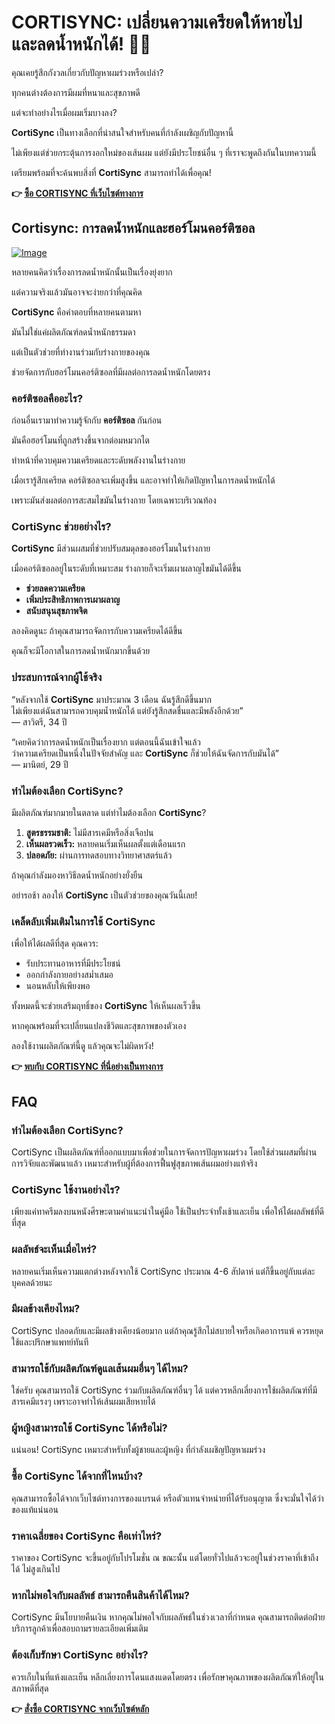 # CORTISYNC: เปลี่ยนความเครียดให้หายไปและลดน้ำหนักได้! 💪✨

คุณเคยรู้สึกกังวลเกี่ยวกับปัญหาผมร่วงหรือเปล่า?

ทุกคนต่างต้องการมีผมที่หนาและสุขภาพดี 

แต่จะทำอย่างไรเมื่อผมเริ่มบางลง?

**CortiSync** เป็นทางเลือกที่น่าสนใจสำหรับคนที่กำลังเผชิญกับปัญหานี้ 

ไม่เพียงแต่ช่วยกระตุ้นการงอกใหม่ของเส้นผม แต่ยังมีประโยชน์อื่น ๆ ที่เราจะพูดถึงกันในบทความนี้ 

เตรียมพร้อมที่จะค้นพบสิ่งที่ **CortiSync** สามารถทำได้เพื่อคุณ!



**👉 [ซื้อ CORTISYNC ที่เว็บไซต์ทางการ](https://gchaffi.com/vjsJLpPW)**

## Cortisync: การลดน้ำหนักและฮอร์โมนคอร์ติซอล

[![Image](https://www2.sellhealth.com/239/cortisync_2_1a.jpg)](https://gchaffi.com/vjsJLpPW)

หลายคนคิดว่าเรื่องการลดน้ำหนักนั้นเป็นเรื่องยุ่งยาก 

แต่ความจริงแล้วมันอาจจะง่ายกว่าที่คุณคิด 

**CortiSync** คือคำตอบที่หลายคนตามหา 

มันไม่ใช่แค่ผลิตภัณฑ์ลดน้ำหนักธรรมดา 

แต่เป็นตัวช่วยที่ทำงานร่วมกับร่างกายของคุณ 

ช่วยจัดการกับฮอร์โมนคอร์ติซอลที่มีผลต่อการลดน้ำหนักโดยตรง 

### คอร์ติซอลคืออะไร?

ก่อนอื่นเรามาทำความรู้จักกับ **คอร์ติซอล** กันก่อน 

มันคือฮอร์โมนที่ถูกสร้างขึ้นจากต่อมหมวกไต 

ทำหน้าที่ควบคุมความเครียดและระดับพลังงานในร่างกาย 

เมื่อเรารู้สึกเครียด คอร์ติซอลจะเพิ่มสูงขึ้น และอาจทำให้เกิดปัญหาในการลดน้ำหนักได้ 

เพราะมันส่งผลต่อการสะสมไขมันในร่างกาย โดยเฉพาะบริเวณท้อง

### CortiSync ช่วยอย่างไร?

**CortiSync** มีส่วนผสมที่ช่วยปรับสมดุลของฮอร์โมนในร่างกาย 

เมื่อคอร์ติซอลอยู่ในระดับที่เหมาะสม ร่างกายก็จะเริ่มเผาผลาญไขมันได้ดีขึ้น

- **ช่วยลดความเครียด**
- **เพิ่มประสิทธิภาพการเผาผลาญ**
- **สนับสนุนสุขภาพจิต**

ลองคิดดูนะ ถ้าคุณสามารถจัดการกับความเครียดได้ดีขึ้น  

คุณก็จะมีโอกาสในการลดน้ำหนักมากขึ้นด้วย

### ประสบการณ์จากผู้ใช้จริง

“หลังจากใช้ **CortiSync** มาประมาณ 3 เดือน ฉันรู้สึกดีขึ้นมาก  
ไม่เพียงแต่ฉันสามารถควบคุมน้ำหนักได้ แต่ยังรู้สึกสดชื่นและมีพลังอีกด้วย”  
— สาวิตรี, 34 ปี  

“เคยคิดว่าการลดน้ำหนักเป็นเรื่องยาก แต่ตอนนี้ฉันเข้าใจแล้ว  
ว่าความเครียดเป็นหนึ่งในปัจจัยสำคัญ และ **CortiSync** ก็ช่วยให้ฉันจัดการกับมันได้”  
— มานิตย์, 29 ปี  

### ทำไมต้องเลือก CortiSync?

มีผลิตภัณฑ์มากมายในตลาด แต่ทำไมต้องเลือก **CortiSync**?  

1. **สูตรธรรมชาติ:** ไม่มีสารเคมีหรือสิ่งเจือปน
2. **เห็นผลรวดเร็ว:** หลายคนเริ่มเห็นผลตั้งแต่เดือนแรก
3. **ปลอดภัย:** ผ่านการทดสอบทางวิทยาศาสตร์แล้ว

ถ้าคุณกำลังมองหาวิธีลดน้ำหนักอย่างยั่งยืน   

อย่ารอช้า ลองให้ **CortiSync** เป็นตัวช่วยของคุณวันนี้เลย!

### เคล็ดลับเพิ่มเติมในการใช้ CortiSync

เพื่อให้ได้ผลดีที่สุด คุณควร:

- รับประทานอาหารที่มีประโยชน์
- ออกกำลังกายอย่างสม่ำเสมอ
- นอนหลับให้เพียงพอ

ทั้งหมดนี้จะช่วยเสริมฤทธิ์ของ **CortiSync** ให้เห็นผลเร็วขึ้น  

หากคุณพร้อมที่จะเปลี่ยนแปลงชีวิตและสุขภาพของตัวเอง   

ลองใช้งานผลิตภัณฑ์นี้ดู แล้วคุณจะไม่ผิดหวัง!



**👉 [พบกับ CORTISYNC ที่นี่อย่างเป็นทางการ](https://gchaffi.com/vjsJLpPW)**

## FAQ

### ทำไมต้องเลือก CortiSync?
CortiSync เป็นผลิตภัณฑ์ที่ออกแบบมาเพื่อช่วยในการจัดการปัญหาผมร่วง โดยใช้ส่วนผสมที่ผ่านการวิจัยและพัฒนาแล้ว เหมาะสำหรับผู้ที่ต้องการฟื้นฟูสุขภาพเส้นผมอย่างแท้จริง

### CortiSync ใช้งานอย่างไร?
เพียงแค่ทาครีมลงบนหนังศีรษะตามคำแนะนำในคู่มือ ใช้เป็นประจำทั้งเช้าและเย็น เพื่อให้ได้ผลลัพธ์ที่ดีที่สุด

### ผลลัพธ์จะเห็นเมื่อไหร่?
หลายคนเริ่มเห็นความแตกต่างหลังจากใช้ CortiSync ประมาณ 4-6 สัปดาห์ แต่ก็ขึ้นอยู่กับแต่ละบุคคลด้วยนะ

### มีผลข้างเคียงไหม?
CortiSync ปลอดภัยและมีผลข้างเคียงน้อยมาก แต่ถ้าคุณรู้สึกไม่สบายใจหรือเกิดอาการแพ้ ควรหยุดใช้และปรึกษาแพทย์ทันที

### สามารถใช้กับผลิตภัณฑ์ดูแลเส้นผมอื่นๆ ได้ไหม?
ใช่ครับ คุณสามารถใช้ CortiSync ร่วมกับผลิตภัณฑ์อื่นๆ ได้ แต่ควรหลีกเลี่ยงการใช้ผลิตภัณฑ์ที่มีสารเคมีแรงๆ เพราะอาจทำให้เส้นผมเสียหายได้ 

### ผู้หญิงสามารถใช้ CortiSync ได้หรือไม่?
แน่นอน! CortiSync เหมาะสำหรับทั้งผู้ชายและผู้หญิง ที่กำลังเผชิญปัญหาผมร่วง

### ซื้อ CortiSync ได้จากที่ไหนบ้าง?
คุณสามารถซื้อได้จากเว็บไซต์ทางการของแบรนด์ หรือตัวแทนจำหน่ายที่ได้รับอนุญาต ซึ่งจะมั่นใจได้ว่าของแท้แน่นอน

### ราคาเฉลี่ยของ CortiSync คือเท่าไหร่?
ราคาของ CortiSync จะขึ้นอยู่กับโปรโมชั่น ณ ขณะนั้น แต่โดยทั่วไปแล้วจะอยู่ในช่วงราคาที่เข้าถึงได้ ไม่สูงเกินไป 

### หากไม่พอใจกับผลลัพธ์ สามารถคืนสินค้าได้ไหม?
CortiSync มีนโยบายคืนเงิน หากคุณไม่พอใจกับผลลัพธ์ในช่วงเวลาที่กำหนด คุณสามารถติดต่อฝ่ายบริการลูกค้าเพื่อสอบถามรายละเอียดเพิ่มเติม 

### ต้องเก็บรักษา CortiSync อย่างไร?
ควรเก็บในที่แห้งและเย็น หลีกเลี่ยงการโดนแสงแดดโดยตรง เพื่อรักษาคุณภาพของผลิตภัณฑ์ให้อยู่ในสภาพดีที่สุด



**👉 [สั่งซื้อ CORTISYNC จากเว็บไซต์หลัก](https://gchaffi.com/vjsJLpPW)**